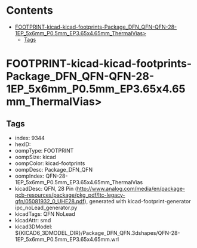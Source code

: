 



Contents
========

* [FOOTPRINT-kicad-kicad-footprints-Package_DFN_QFN-QFN-28-1EP_5x6mm_P0.5mm_EP3.65x4.65mm_ThermalVias>](#footprint-kicad-kicad-footprints-package_dfn_qfn-qfn-28-1ep_5x6mm_p05mm_ep365x465mm_thermalvias)
	* [Tags](#tags)

# FOOTPRINT-kicad-kicad-footprints-Package_DFN_QFN-QFN-28-1EP_5x6mm_P0.5mm_EP3.65x4.65mm_ThermalVias>

## Tags

- index: 9344
- hexID: 
- oompType: FOOTPRINT
- oompSize: kicad
- oompColor: kicad-footprints
- oompDesc: Package_DFN_QFN
- oompIndex: QFN-28-1EP_5x6mm_P0.5mm_EP3.65x4.65mm_ThermalVias
- kicadDesc: QFN, 28 Pin (http://www.analog.com/media/en/package-pcb-resources/package/pkg_pdf/ltc-legacy-qfn/05081932_0_UHE28.pdf), generated with kicad-footprint-generator ipc_noLead_generator.py
- kicadTags: QFN NoLead
- kicadAttr: smd
- kicad3DModel: ${KICAD6_3DMODEL_DIR}/Package_DFN_QFN.3dshapes/QFN-28-1EP_5x6mm_P0.5mm_EP3.65x4.65mm.wrl
